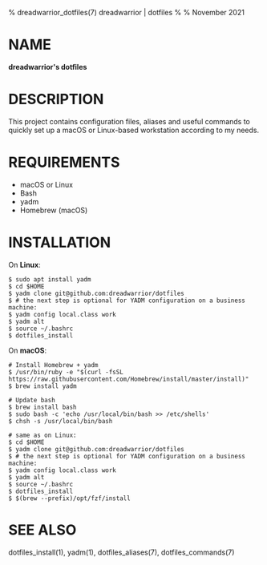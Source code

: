 % dreadwarrior_dotfiles(7) dreadwarrior | dotfiles
%
% November 2021

# NAME

**dreadwarrior's dotfiles**

# DESCRIPTION

This project contains configuration files, aliases and useful commands to
quickly set up a macOS or Linux-based workstation according to my needs.

# REQUIREMENTS

- macOS or Linux
- Bash
- yadm
- Homebrew (macOS)

# INSTALLATION

On **Linux**:

    $ sudo apt install yadm
    $ cd $HOME
    $ yadm clone git@github.com:dreadwarrior/dotfiles
    $ # the next step is optional for YADM configuration on a business machine:
    $ yadm config local.class work
    $ yadm alt
    $ source ~/.bashrc
    $ dotfiles_install

On **macOS**:

    # Install Homebrew + yadm
    $ /usr/bin/ruby -e "$(curl -fsSL https://raw.githubusercontent.com/Homebrew/install/master/install)"
    $ brew install yadm

    # Update bash
    $ brew install bash
    $ sudo bash -c 'echo /usr/local/bin/bash >> /etc/shells'
    $ chsh -s /usr/local/bin/bash

    # same as on Linux:
    $ cd $HOME
    $ yadm clone git@github.com:dreadwarrior/dotfiles
    $ # the next step is optional for YADM configuration on a business machine:
    $ yadm config local.class work
    $ yadm alt
    $ source ~/.bashrc
    $ dotfiles_install
    $ $(brew --prefix)/opt/fzf/install

# SEE ALSO

dotfiles_install(1), yadm(1), dotfiles_aliases(7), dotfiles_commands(7)
